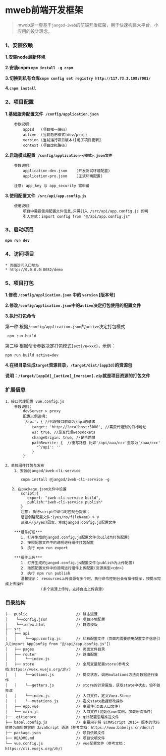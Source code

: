 # mweb前端开发框架
> mweb是一套基于`jangod-iweb`的前端开发框架，用于快速构建大平台，小应用的设计理念。

### 1、安装依赖
**1.安装node最新环境**

**2.安装cnpm `npm install -g cnpm`**

**3.切换到私有仓库`cnpm config set registry http://117.73.3.108:7001/`**

**4.`cnpm install`**

### 2、项目配置
**1.基础服务配置文件` /config/application.json`**
```
    参数说明: 
        appId   (项目唯一编码)
        active  (当前启用模式[dev/pro])
        version (当前运行项目版本)[用于项目更新]
        context (项目虚拟路径)
```
**2.启动模式配置` /config/application-<模式>.json文件`**
```
    参数说明:
        application-dev.json    (开发测试环境配置)
        application-pro.json    (正式环境配置)
        
    注意: app_key 与 app_security 需申请
```
**3.使用配置文件` /src/api/app.config.js`**
```
    使用说明:
        项目中需要使用配置文件信息,只需引入 /src/api/app.config.js 即可
        引入方式：import config from "@/api/app.config.js"
```
### 3、启动项目
**`npm run dev`**
### 4、访问项目
```
* 页面访问入口地址
* http://0.0.0.0:8082/demo
```

### 5、项目打包
**1.修改 `/config/application.json` 中的 `version` [版本号]**

**2.修改`/config/application.json`中的`active`决定打包使用的配置文件**

**3.执行打包命令**

第一种 根据`/config/application.json`的`active`决定打包模式

` npm run build` 

第二种 根据命令参数决定打包模式`[active=xxx]`，示例：

`npm run build active=dev`

**4.在根目录生成`target`资源目录，`/target/dist/[appId]`的资源包**

**说明：`/target/[appId]_[active]_[version].zip`就是项目资源的打包文件**

### 扩展信息
```
1、接口代理配置 vue.config.js
    参数说明：
        devServer > proxy
        配置示例说明:
        '/api': { //代理接口前缀为/api的请求
            target: 'http://localhost:5000', //需要代理到的目标地址
            ws: true, //是否代理websockets
            changeOrigin: true, //是否跨域
            pathRewrite: {  //重写路径 比如'/api/aaa/ccc'重写为'/aaa/ccc'
              '^/api': ''
            }
        }
```
```
2、单独组件打包与发布
    1、安装@jangod/iweb-cli-service  
    
       cnpm install @jangod/iweb-cli-service -g
       
   2、在package.json文件中设置
       script:{
          export: "iweb-cli-service build",
          publish:"iweb-cli-service publish"
       }
       注意: 执行script中命令时控制台提示：
       是否创建配置文件:(yes/no/fileName) > y
       请输入(y/yes)回车，生成jangod.config.js配置文件
       
    ***组件打包***
       1. 打开生成的jangod.config.js配置文件(build为打包配置)
       2. 按照配置文件中的说明进行组件打包配置
       3. 执行 npm run export
              
    ***组件上传***
       1. 打开生成的jangod.config.js配置文件(publish为上传配置)
       2. 按照配置文件中的说明进行组件上传配置(资源类型<cdn>)
       3. 执行 npm run publish
       温馨提示： resources上传资源有多个时，执行命令控制台会有操作提示，按提示完成上传操作
                (多个资源上传时，支持自选上传资源)
```
### 目录结构
```
├── public                      // 静态资源
│    └──config.json             // 项目环境配置
│    └──index.html              // 静态模版
├── src                         
│   ├── api
│   │    └──app.config.js       // 私有配置文件（页面内需要使用配置文件信息引入[import AppConfig from "@/api/app.config.js"]）
│   ├── pages                   // 页面文件目录
│   ├── router                  // 路由配置
│   │    └──index.js            
│   ├── store                   // 全局变量配置store(参考文档:https://vuex.vuejs.org/zh/)
│   │    └──actions.js          // 提交状态，调用mutations方法对数据进行操作 
│   │    └──getters.js          // store的计算属性，获取state中状态，但不做修改 
│   │    └──index.js            // 入口文件，定义Vuex.Stroe 
│   │    └──mutations.js        // 定义state数据修改操作 
│   ├── App.vue                 // 主组件(页面入口文件)
│   └── main.js                 // 入口文件(初始化vue实例，加载所需插件)
├── .gitignore                  // git配置忽略推送文件
├── babel.config.js             // 主要用于将 ECMAScript 2015+ 版本的代码转换为向后兼容的 JavaScript 语法（参考文档：https://www.babeljs.cn/docs/）
├── package.json                // 项目依赖文件
├── README.md                   // 项目说明文件
└── vue.config.js               // vue配置文件（参考文档：https://cli.vuejs.org/zh/）
```
